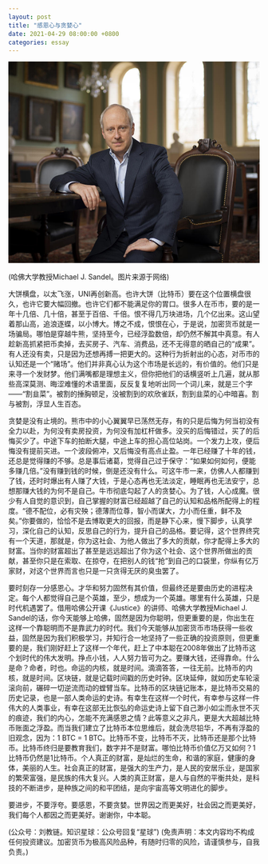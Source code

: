 ```yaml
---
layout: post
title: "感恩心与贪婪心"
date: 2021-04-29 08:00:00 +0800
categories: essay
---
```


![](/images/2021/20210429.jpg)

(哈佛大学教授Michael J. Sandel。图片来源于网络)

大饼横盘，以太飞涨，UNI再创新高。也许大饼（比特币）要在这个位置横盘很久，也许它要大幅回撤。也许它们都不能满足你的胃口。很多人在币市，要的是一年十几倍、几十倍，甚至于百倍、千倍。恨不得几万块进场，几个亿出来。这山望着那山高，追浪逐蝶，以小博大。博之不成，恨恨在心，于是说，加密货币就是一场骗局。哪怕是穿越牛熊，坚持至今，已经浮盈数倍，却仍然不解其中真意。有人趁新高抓紧把币卖掉，去买房子、汽车、消费品，还不无得意的晒自己的“成果”。有人还没有卖，只是因为还想再搏一把更大的。这种行为折射出的心态，对币市的认知还是一个“赌场”。他们并非真心认为这个市场是长远的，有价值的。他们只是来寻一个发财梦。他们满嘴都是理想主义，但你把他们的话横竖听上几遍，就从那些高深莫测、晦涩难懂的术语里面，反反复复地听出同一个词儿来，就是三个字——“割韭菜”。被割的捶胸顿足，没被割到的欢欣雀跃，割到韭菜的心中暗喜。割与被割，浮显人生百态。

贪婪是没有止境的。熊市中的小心翼翼早已荡然无存，有的只是后悔为何当初没有全力以赴，为何没有卖房投资，为何没有加杠杆做多。没买的后悔错过，买了的后悔买少了。中途下车的拍断大腿，中途上车的担心高位站岗。一个发力上攻，便后悔没有提前买进。一个波段俯冲，又后悔没有高点止盈。一年已经赚了十年的钱，还总是觉得赚的不够。总是事后诸葛，觉得自己过于保守：“如果如何如何，便能多赚几倍。”没有赚到钱的时候，倒是还没有什么。可这牛市一来，仿佛人人都赚到了钱，还时时爆出有人赚了大钱，于是心态再也无法淡定，睡眠再也无法安宁，总想那赚大钱的为何不是自己。牛市彻底勾起了人的贪婪心。为了钱，人心成魔。很少有人自觉的意识到，自己掌握的财富已经超越了自己的认知和品格所配得上的程度。“德不配位，必有灾殃；德薄而位尊，智小而谋大，力小而任重，鲜不及矣。”你要做的，恰恰不是去博取更大的回报，而是静下心来，慢下脚步，认真学习，深化自己的认知，反思自己的行为，提升自己的品格。要记得，这个世界终究有一个天道，那就是，你为这社会、为他人做出了多大的贡献，你才配得上多大的财富。当你的财富超出了甚至是远远超出了你为这个社会、这个世界所做出的贡献，甚至你只是在索取、在掠夺，在把别人的钱“抢”到自己的口袋里，你纵有亿万家财，对这个世界而言也只是一只贪得无厌的臭虫罢了。

要时刻存一分感恩心。才华和努力固然有其价值，但最终还是要由历史的进程决定。每个人都觉得自己是个英雄，至少，想成为一个英雄。哪里有什么英雄，只是时代机遇罢了。借用哈佛公开课《Justice》的讲师、哈佛大学教授Michael J. Sandel的话，你今天能够上哈佛，固然是因为你聪明，但更重要的是，你出生在这样一个靠聪明而不是靠武力的时代。我们今天能够从加密货币市场获得一些收益，固然是因为我们积极学习，并知行合一地坚持了一些正确的投资原则，但更重要的是，我们刚好赶上了这样一个年代，赶上了中本聪在2008年做出了比特币这个划时代的伟大发明。挣点小钱，人人努力皆可为之。要赚大钱，还得靠命。什么是命？命者，时也。命运的内核，就是时间。滴滴答答，一往无前。比特币的内核，就是时间。区块链，就是记载时间戳的历史时钟。区块延伸，就如历史车轮滚滚向前，碾碎一切逆流而动的螳臂当车。比特币的区块链记账本，是比特币交易的历史记录，也是一部人类命运的史诗。有幸生在这样一个时代，有幸参与这样一件伟大的人类事业，有幸在这部无比恢弘的命运史诗上留下自己渺小如尘而永世不灭的痕迹，我们的内心，怎能不充满感恩之情？此等意义之非凡，更是大大超越比特币账面之浮盈。而当我们建立了比特币本位思维后，就会洗尽铅华，不再有浮盈的旧观念，因为：1 BTC = 1 BTC。比特币不变，比特币不灭，比特币还是那个比特币。比特币终归是要教育我们，数字并不是财富。哪怕比特币价值亿万又如何？1比特币仍然是1比特币。个人真正的财富，是灿烂的生命，和谐的家庭，健康的身体，美丽的人生。社会真正的财富，是强大的生产力，是人民的安居乐业，是国家的繁荣富强，是民族的伟大复兴。人类的真正财富，是人与自然的平衡共处，是科技的不断进步，是种族之间的和平团结，是向宇宙高等文明进化的脚步。

要进步，不要浮夸。要感恩，不要贪婪。世界因之而更美好，社会因之而更美好，我们每个人都因之而更美好。谢谢你，中本聪。

(公众号：刘教链。知识星球：公众号回复“星球”)
(免责声明：本文内容均不构成任何投资建议。加密货币为极高风险品种，有随时归零的风险，请谨慎参与，自我负责。)
